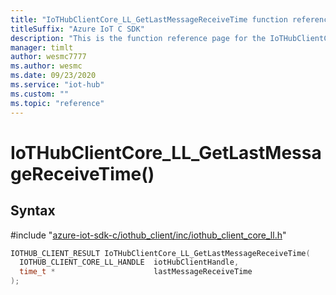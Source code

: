 ```yaml
---                             
title: "IoTHubClientCore_LL_GetLastMessageReceiveTime function reference | Microsoft Docs" 
titleSuffix: "Azure IoT C SDK"            
description: "This is the function reference page for the IoTHubClientCore_LL_GetLastMessageReceiveTime() function in the Azure IoT C SDK. This SDK is used with Azure IoT Hub and Azure IoT Hub Device Provisioning Service"            
manager: timlt                 
author: wesmc7777              
ms.author: wesmc               
ms.date: 09/23/2020                    
ms.service: "iot-hub"             
ms.custom: ""                
ms.topic: "reference"        
---                            
```


# IoTHubClientCore_LL_GetLastMessageReceiveTime()

## Syntax

\#include "[azure-iot-sdk-c/iothub_client/inc/iothub_client_core_ll.h](../iothub-client-core-ll-h.md)"  
```C
IOTHUB_CLIENT_RESULT IoTHubClientCore_LL_GetLastMessageReceiveTime(
  IOTHUB_CLIENT_CORE_LL_HANDLE  iotHubClientHandle,
  time_t *                      lastMessageReceiveTime
);
```

